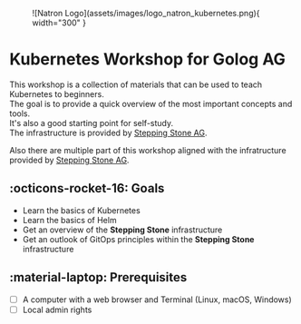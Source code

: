 <figure markdown>
  ![Natron Logo](assets/images/logo_natron_kubernetes.png){ width="300" }
</figure>

# Kubernetes Workshop for Golog AG
This workshop is a collection of materials that can be used to teach Kubernetes to beginners.  
The goal is to provide a quick overview of the most important concepts and tools.  
It's also a good starting point for self-study.  
The infrastructure is provided by [Stepping Stone AG](https://www.stepping-stone.ch/).

Also there are multiple part of this workshop aligned with the infratructure provided by [Stepping Stone AG](https://www.stepping-stone.ch/).

## :octicons-rocket-16: Goals

- Learn the basics of Kubernetes
- Learn the basics of Helm
- Get an overview of the **Stepping Stone** infrastructure
- Get an outlook of GitOps principles within the **Stepping Stone** infrastructure

## :material-laptop: Prerequisites

- [ ] A computer with a web browser and Terminal (Linux, macOS, Windows)
- [ ] Local admin rights
